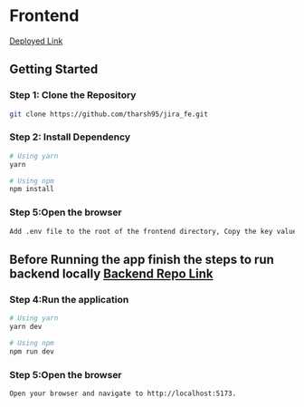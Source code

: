 # Frontend

[Deployed Link](https://jira-fe-us3t.vercel.app/)

 

## Getting Started

### Step 1: Clone the Repository

```bash
git clone https://github.com/tharsh95/jira_fe.git
```

### Step 2: Install Dependency
```bash
# Using yarn
yarn

# Using npm
npm install
```
### Step 5:Open the browser
```bash
Add .env file to the root of the frontend directory, Copy the key value from .env.example
```

## Before Running the app finish the steps to run backend locally [Backend Repo Link](https://github.com/tharsh95/vercel/blob/main/README.md)

### Step 4:Run the application
```bash
# Using yarn
yarn dev

# Using npm
npm run dev
```

### Step 5:Open the browser
```bash
Open your browser and navigate to http://localhost:5173.
```
